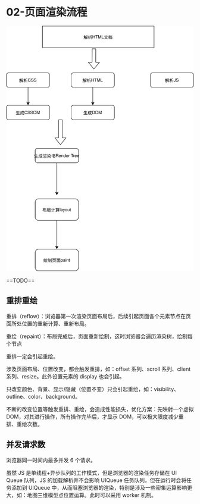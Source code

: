 # 02-页面渲染流程

![渲染流程](../images/zen/reflow-01.svg)

==TODO==

## 重排重绘

重排（reflow）：浏览器第一次渲染页面布局后，后续引起页面各个元素节点在页面所处位置的重新计算、重新布局。

重绘（repaint）：布局完成后，页面重新绘制，这时浏览器会遍历渲染树，绘制每个节点

重排一定会引起重绘。

涉及页面布局、位置改变，都会触发重排，如：offset 系列、scroll 系列、client 系列、resize。此外设置元素的 display 也会引起。

只改变颜色、背景、显示/隐藏（位置不变）只会引起重绘，如：visibility、outline、color、background。

不断的改变位置等触发重排、重绘，会造成性能损失，优化方案：先映射一个虚拟 DOM，对其进行操作，所有操作完毕后，才显示 DOM，可以极大限度减少重排、重绘次数。

## 并发请求数

浏览器同一时间内最多并发 6 个请求。

虽然 JS 是单线程+异步队列的工作模式，但是浏览器的渲染任务存储在 UI Queue 队列，JS 的加载解析并不会影响 UIQueue 任务队列，但在运行时会将任务添加到 UIQueue 中，从而阻塞浏览器的渲染，特别是涉及一些密集运算影响更大，如：地图三维模型点位置运算。此时可以采用 worker 机制。
